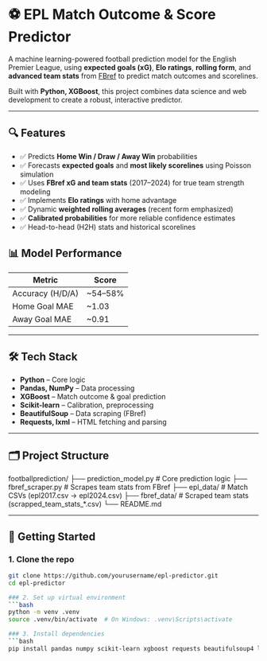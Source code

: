 # ⚽ EPL Match Outcome & Score Predictor

A machine learning-powered football prediction model for the English Premier League, using **expected goals (xG)**, **Elo ratings**, **rolling form**, and **advanced team stats** from [FBref](https://fbref.com) to predict match outcomes and scorelines.

Built with **Python, XGBoost**, this project combines data science and web development to create a robust, interactive predictor.

---

## 🔍 Features

- ✅ Predicts **Home Win / Draw / Away Win** probabilities
- ✅ Forecasts **expected goals** and **most likely scorelines** using Poisson simulation
- ✅ Uses **FBref xG and team stats** (2017–2024) for true team strength modeling
- ✅ Implements **Elo ratings** with home advantage
- ✅ Dynamic **weighted rolling averages** (recent form emphasized)
- ✅ **Calibrated probabilities** for more reliable confidence estimates
- ✅ Head-to-head (H2H) stats and historical scorelines

## 📊 Model Performance

| Metric | Score |
|-------|-------|
| Accuracy (H/D/A) | ~54–58% |
| Home Goal MAE | ~1.03 |
| Away Goal MAE | ~0.91 |

---
## 🛠️ Tech Stack

- **Python** – Core logic
- **Pandas, NumPy** – Data processing
- **XGBoost** – Match outcome & goal prediction
- **Scikit-learn** – Calibration, preprocessing
- **BeautifulSoup** – Data scraping (FBref)
- **Requests, lxml** – HTML fetching and parsing

---
## 🗂️ Project Structure

footballprediction/
├── prediction_model.py # Core prediction logic
├── fbref_scraper.py # Scrapes team stats from FBref
├── epl_data/ # Match CSVs (epl2017.csv → epl2024.csv)
├── fbref_data/ # Scraped team stats (scrapped_team_stats_*.csv)
└── README.md

---

## 🚀 Getting Started

### 1. Clone the repo
```bash
git clone https://github.com/yourusername/epl-predictor.git
cd epl-predictor

### 2. Set up virtual environment
```bash
python -m venv .venv
source .venv/bin/activate  # On Windows: .venv\Scripts\activate

### 3. Install dependencies
```bash
pip install pandas numpy scikit-learn xgboost requests beautifulsoup4 lxml





